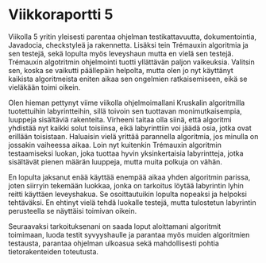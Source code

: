 # Viikkoraportti 5

Viikolla 5 yritin yleisesti parentaa ohjelman testikattavuutta, dokumentointia, Javadocia, checkstyleä ja rakennetta. Lisäksi tein Trémauxin algoritmia ja sen testejä, sekä lopulta myös leveyshaun mutta en vielä sen testejä. Trémauxin algotritmin ohjelmointi tuotti yllättävän paljon vaikeuksia. Valitsin sen, koska se vaikutti päällepäin helpolta, mutta olen jo nyt käyttänyt kaikista algoritmeista eniten aikaa sen ongelmien ratkaisemiseen, eikä se vieläkään toimi oikein.

Olen hieman pettynyt viime viikolla ohjelmoimallani Kruskalin algoritmilla tuotettuihin labyrintteihin, sillä toivoin sen tuottavan monimutkaisempia, luuppeja sisältäviä rakenteita. Virheeni taitaa olla siinä, että algoritmi yhdistää nyt kaikki solut toisiinsa, eikä labyrinttiin voi jäädä osia, jotka ovat erillään toisistaan. Haluaisin vielä yrittää parannella algoritmia, jos minulla on jossakin vaiheessa aikaa. Loin nyt kuitenkin Trémauxin algoritmin testaamiseksi luokan, joka tuottaa hyvin yksinkertaisia labyrintteja, jotka sisältävät pienen määrän luuppeja, mutta muita polkuja on vähän.

En lopulta jaksanut enää käyttää enempää aikaa yhden algoritmin parissa, joten siirryin tekemään luokkaa, jonka on tarkoitus löytää labyrintin lyhin reitti käyttäen leveyshakua. Se osoittautuikin lopulta nopeaksi ja helpoksi tehtäväksi. En ehtinyt vielä tehdä luokalle testejä, mutta tulostetun labyrintin perusteella se näyttäisi toimivan oikein.

Seuraavaksi tarkoituksenani on saada loput aloittamani algoritmit toimimaan, luoda testit syvyyshaulle ja parantaa myös muiden algoritmien testausta, parantaa ohjelman ulkoasua sekä mahdollisesti pohtia tietorakenteiden toteutusta.